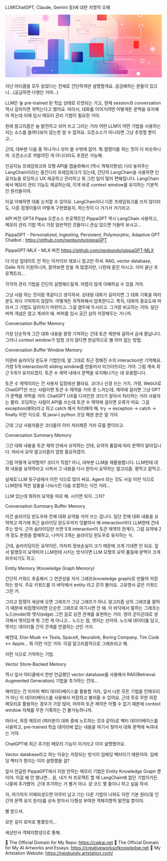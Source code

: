 LLM(ChatGPT, Claude, Gemini 등)에 대한 치명적 오해

![img_32.png](..%2Fimages%2Fimg_32.png)

지난 아티클을 모두 읽었다는 전제로 간단하게만 설명할게요. 궁금해하는 분들이 있으니...(궁금하면 다행인 거야...)

LLM은 늘 pre-trained 된 학습 상태로 리셋되는 거고, 현재 session과 conversation 역시 길어지면 까먹는다고 했어요. 따라서, 대화를 이어가려면 어떻게든 문맥을 유지해야 하는데 이때 임시 메모리 관리 기법이 필요한 거야.

원래 알고리즘은 늘 발전하고 섞어 쓰고 그러는 거라 어떤 LLM이 어떤 기법을 사용하는지는 소스를 들여다보지 않는한 알 수 없어요. 오픈소스가 아니라면 그냥 추정할 뿐이고...

근데, 대부분 다음 중 하나거나 섞어 쓸 수밖에 없어. 뭐 컴쟁이들 하는 짓이 다 비슷하니까. 오픈소스로 까발려진 게 아니더라도 추정은 가능해.

인공지능 프레임워크와 모형 API를 캡슐화해서 (역시 객체지향성) 다리 놓아주는 LangChain이라는 중간다리 프레임워크가 있는데, 간단히 LangChain을 사용하면 인공지능을 로딩하고 UX 제공하고 관리하고 뭐 그런 일이 많이 편해집니다. LangChain에서 메모리 관리 기능도 제공하는데, 이게 바로 context window를 유지하는 기본적인 원리들이야.

이걸 이해하면 대충 눈치깔 수 있어요. LangChain이나 다른 프레임워크를 쓰지 않더라도, 다른 컴쟁이들이 어떻게 구현했을지. 하는짓이 다 거기서 거기라고.

API 버전 GPT4 Pippa 오픈소스 프로젝트인 PippaGPT 역시 LangChain 사용하고, 메모리 관리 기법 역시 가장 일반적인 것들이니 관심 있으면 거들떠 보시고...

PippaGPT - Personalized, Ingesting, Persistent, Polymorphic, Adaptive GPT Chatbot :
https://github.com/neobundy/pippaGPT

PippaGPT-MLX - MLX 버전
https://github.com/neobundy/pippaGPT-MLX

더 이상 업데이트 안 하는 아카이브 레포니 참고만 하셔. RAG, vector database, Dalle 까지 지원하니까, 뜯어보면 얻을 게 많겠지만, 나한테 묻진 마시고. 이미 끝난 프로젝트라...

각각의 관리 기법을 간단히 설명해드릴게. 어렵지 않게 이해하실 수 있을 거야.

그냥 사람 하는 짓이랑 똑같다고 생각하셔. 상대랑 대화가 길어지면 그 대화 기록을 여러분도 죄다 기억하지 않잖아. 어떻게든 최적화해서 압축한다고. 특히, 대화의 중요도에 따라서 그 기법도 달라지기 마련이고. 그걸 염두에 두시라고. 그거랑 비교하는 거야. 일단 버퍼 개념은 알고 계셔야 돼. 버퍼를 임시 공간 삼아 저장해두는 거니까.

Conversation Buffer Memory

가장 단순하게 그간 대화 내용을 몽땅 기억하는 건데 토큰 제한에 걸려서 금세 쫑납니다. 그러니 context window가 엄청 크지 않다면 현실적으로 별 의미 없는 방법.

Conversation Buffer Window Memory

이른바 슬라이딩 윈도우 기법인데, 말 그대로 최근 정해진 수의 interaction만 기억해요. 가령 5개 interaction의 sliding window를 만들어서 미끄러뜨리는 거야. 그럼 계속 최근 5개가 유지되겠지. 토큰 수 제약 내에서 문맥을 유지해나가는 데 유용합니다.

토큰 수 제약이라는 건 사용자 입장에선 몰라요. 코더나 신경 쓰는 거지. 가령, WebUI로 ChatGPT만 쓰는 사람이면 토큰 수 제약을 거의 못 느끼는데, 제약에 걸리면 그냥 GPT가 문맥을 까먹을 거야. ChatGPT UX를 디자인한 코더가 알아서 처리하는 거라 사용자는 몰라. 코딩하는 사람이 API를 쓰는데 토큰 수 제약에 걸리면 오류가 떠요. 그걸 exception(예외)라고 하고 catch 해서 처리해야 해. try -> exception -> catch -> finally 이런 식으로. 뭐 java나 python 코딩 해본 분은 알 거야.

근데 그냥 사용자들은 코더들이 이미 처리해준 거라 모를 뿐이라고.

Conversation Summary Memory

그간 대화 내용을 토큰 제약 안에서 요약하는 건데, 요약의 품질에 따라 문맥이 달라집니다. 따라서 요약 알고리즘이 엄청 중요하겠지.

그럼 어떻게 요약할까? 코더가 직접? 아니, 대부분 LLM을 재활용합니다. LLM한테 대화 내용을 요약하라고 시켜서 그 내용을 다시 받아서 요약하는 알고리즘. 꿩먹고 알먹고.

실제로 LLM 뒷구녕에서 이런 식으로 많이 써요. Agent 라는 것도 사실 이런 식으로 LLM한데 작은 일들을 나눠시킨 다음 조합하는 식인 거라...

LLM 있는데 뭐하러 요약을 따로 해. 시키면 되지. 그치?

Conversation Summary Buffer Memory

이건 슬라이딩 윈도우와 전체 대화 요약을 석어 쓰는 겁니다. 일단 전체 대화 내용을 요약하고 여기에 최근 슬라이딩 윈도우까지 덧붙여서 매 interaction마다 LLM한테 건네주는 방식. 근까 슬라이딩만 쓰면 5개 interaction이 토큰 제약의 한계다, 그럼 요약에 2개 정도 분량을 할애하고, 나머지 3개는 슬라이딩 윈도우로 유지하는 식.

근데, 슬라이딩이든 요약이든, 어차피 정보손실이 크기 때문에 크게 기대면 안 되요. 앞서 말했듯이 요약마저 LLM한테 시키는 방식이면 LLM 모형의 요약 품질에 문맥이 크게 좌우되기도 하고.

Entity Memory (Knowledge Graph Memory)

간단히 키워드 추출해서 그 연관성을 지식 그래프(knowledge graph)로 만들어 저장하는 방식. 주요 키워드를 이 바닥에서 entity 라고 흔히 불러요. 고유명사 같은 키워드 그런 거.

그리고 컴쟁이 세상에 오면 그래프가 그냥 그래프가 아냐. 알고리즘 상의 그래프를 말하기 때문에 비컴쟁이라면 단순한 그래프로 여기시면 안 돼. 이 바닥에서 말하는 그래프는 노드(node)와 엣지(edge) 그런 걸로 상관 관계를 표현하는 거라. 영어 곧이곧대로 생각해서 엣지있게 뭐 그런 게 아니고... 노드는 점, 엣지는 선이야. 노드에 데이터를 담고, 엣지는 데이터들 간의 관계를 연결하는 선인 거지.

예컨대, Elon Musk <-> Tesla, SpaceX, Neuralink, Boring Company. Tim Cook <-> Apple... 뭐 이런 식인 거야. 이걸 알고리즘적으로 그래프라고 해.

이런 식으로 기억하는 기법.

Vector Store-Backed Memory

역시 앞서 아티클에서 한번 언급했던 vector database를 사용해서 RAG(Retrieval Augmented Generation) 기법을 추가하는 건데...

재미있는 건 어차피 벡터 데이터베이스를 활용할 거라, 앞서 나온 모든 기법을 인메모리가 아닌 이 데이터베이스를 사용해서 저장하고 불러올 수 있어요. 근데 주로 무한 외장 메모리로 활용하는 경우가 가장 많아, 어차피 토큰 제약은 어쩔 수 없기 때문에 context window 자체를 무한 기록하는 건 불가능하니까.

따라서, 외장 메모리 (여러분이 대화 중에 노트하는 것과 같아)로 벡터 데이터베이스를 사용하고, pre-trained 학습 데이터에 없는 내용을 여기서 찾아서 대화 문맥에 녹여내는 거야.

ChatGPT에 최근 추가된 메모리 기능이 이거라고 이미 설명했어요.

Vector database라고 하는 이유는 저장되는 방식이 임베딩 벡터이기 때문이야. 임베딩 벡터가 뭔지는 이미 설명했을 걸?

앞서 언급한 PippaGPT에서 지원 안하는 메모리 기법은 Entity Knowledge Graph 뿐이야. 이걸 왜 안 했냐면... 응, 내가 저 프로젝트 할 때 LangChain에 없던 기법이거든. 나중에 추가됐어. 근데 추가하는 거 별거 아냐. 걍 코드 몇 줄이니 하고 싶음 하셔.

자, 여기까지 이해되셨으면 아무리 날고 기는 다른 기법이 나와도 이런 기본 원리(및 인간의 문맥 유지 원리)를 상속 받아서 다형성 부여한 객체지향적 발전일 뿐이야.

삘 받으셔.

모든 길이 로마로 통했듯이...

세상만사 객체지향성으로 통해.

🔗 The Official Domain for My Repo: https://cwkai.net
🔗 The Official Domain for My AI Artworks and Essays: https://creativeworksofknowledge.net
🔗 My Artstation Website: https://neobundy.artstation.com/